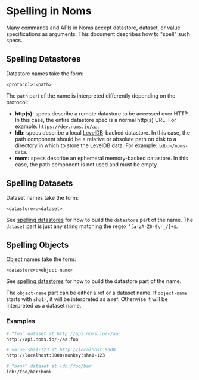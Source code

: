 # Spelling in Noms

Many commands and APIs in Noms accept datastore, dataset, or value specifications as arguments. This document describes how to "spell" such specs.

## Spelling Datastores

Datastore names take the form:

```
<protocol>:<path>
```

The `path` part of the name is interpreted differently depending on the protocol:

- **http(s):** specs describe a remote datastore to be accessed over HTTP. In this case, the entire datastore spec is a normal http(s) URL. For example: `https://dev.noms.io/aa`.
- **ldb:** specs describe a local [LevelDB](https://github.com/google/leveldb)-backed datastore. In this case, the path component should be a relative or absolute path on disk to a directory in which to store the LevelDB data. For example: `ldb:~/noms-data`.
- **mem:** specs describe an ephemeral memory-backed datastore. In this case, the path component is not used and must be empty.

## Spelling Datasets

Dataset names take the form:

```
<datastore>:<dataset>
```

See [spelling datastores](#spelling-datastores) for how to build the `datastore` part of the name. The `dataset` part is just any string matching the regex `^[a-zA-Z0-9\-_/]+$`.

## Spelling Objects

Object names take the form:

```
<datastore>:<object-name>
```

See [spelling datastores](#spelling-datastores) for how to build the datastore part of the name.

The `object-name` part can be either a ref or a dataset name. If  `object-name` starts with `sha1-`, it will be interpreted as a ref. Otherwise it will be interpreted as a dataset name.

### Examples

```sh
# “foo” dataset at http://api.noms.io/-/aa
http://api.noms.io/-/aa:foo

# value sha1-123 at http://localhost:8000
http://localhost:8000/monkey:sha1-123

# “bonk” dataset at ldb:/foo/bar
ldb:/foo/bar:bonk
```